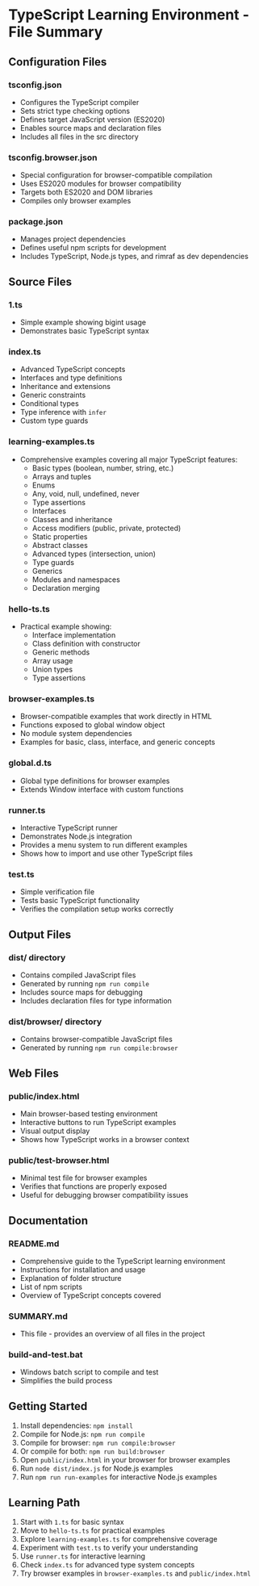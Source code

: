 # TypeScript Learning Environment - File Summary

## Configuration Files

### tsconfig.json
- Configures the TypeScript compiler
- Sets strict type checking options
- Defines target JavaScript version (ES2020)
- Enables source maps and declaration files
- Includes all files in the src directory

### tsconfig.browser.json
- Special configuration for browser-compatible compilation
- Uses ES2020 modules for browser compatibility
- Targets both ES2020 and DOM libraries
- Compiles only browser examples

### package.json
- Manages project dependencies
- Defines useful npm scripts for development
- Includes TypeScript, Node.js types, and rimraf as dev dependencies

## Source Files

### 1.ts
- Simple example showing bigint usage
- Demonstrates basic TypeScript syntax

### index.ts
- Advanced TypeScript concepts
- Interfaces and type definitions
- Inheritance and extensions
- Generic constraints
- Conditional types
- Type inference with `infer`
- Custom type guards

### learning-examples.ts
- Comprehensive examples covering all major TypeScript features:
  - Basic types (boolean, number, string, etc.)
  - Arrays and tuples
  - Enums
  - Any, void, null, undefined, never
  - Type assertions
  - Interfaces
  - Classes and inheritance
  - Access modifiers (public, private, protected)
  - Static properties
  - Abstract classes
  - Advanced types (intersection, union)
  - Type guards
  - Generics
  - Modules and namespaces
  - Declaration merging

### hello-ts.ts
- Practical example showing:
  - Interface implementation
  - Class definition with constructor
  - Generic methods
  - Array usage
  - Union types
  - Type assertions

### browser-examples.ts
- Browser-compatible examples that work directly in HTML
- Functions exposed to global window object
- No module system dependencies
- Examples for basic, class, interface, and generic concepts

### global.d.ts
- Global type definitions for browser examples
- Extends Window interface with custom functions

### runner.ts
- Interactive TypeScript runner
- Demonstrates Node.js integration
- Provides a menu system to run different examples
- Shows how to import and use other TypeScript files

### test.ts
- Simple verification file
- Tests basic TypeScript functionality
- Verifies the compilation setup works correctly

## Output Files

### dist/ directory
- Contains compiled JavaScript files
- Generated by running `npm run compile`
- Includes source maps for debugging
- Includes declaration files for type information

### dist/browser/ directory
- Contains browser-compatible JavaScript files
- Generated by running `npm run compile:browser`

## Web Files

### public/index.html
- Main browser-based testing environment
- Interactive buttons to run TypeScript examples
- Visual output display
- Shows how TypeScript works in a browser context

### public/test-browser.html
- Minimal test file for browser examples
- Verifies that functions are properly exposed
- Useful for debugging browser compatibility issues

## Documentation

### README.md
- Comprehensive guide to the TypeScript learning environment
- Instructions for installation and usage
- Explanation of folder structure
- List of npm scripts
- Overview of TypeScript concepts covered

### SUMMARY.md
- This file - provides an overview of all files in the project

### build-and-test.bat
- Windows batch script to compile and test
- Simplifies the build process

## Getting Started

1. Install dependencies: `npm install`
2. Compile for Node.js: `npm run compile`
3. Compile for browser: `npm run compile:browser`
4. Or compile for both: `npm run build:browser`
5. Open `public/index.html` in your browser for browser examples
6. Run `node dist/index.js` for Node.js examples
7. Run `npm run run-examples` for interactive Node.js examples

## Learning Path

1. Start with `1.ts` for basic syntax
2. Move to `hello-ts.ts` for practical examples
3. Explore `learning-examples.ts` for comprehensive coverage
4. Experiment with `test.ts` to verify your understanding
5. Use `runner.ts` for interactive learning
6. Check `index.ts` for advanced type system concepts
7. Try browser examples in `browser-examples.ts` and `public/index.html`